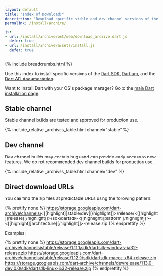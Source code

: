 ```yaml
---
layout: default
title: "Index of Downloads"
description: "Download specific stable and dev channel versions of the Dart SDK, Dartium, and the Dart API documentation."
permalink: /install/archive/

js:
- url: /install/archive/out/web/download_archive.dart.js
  defer: true
- url: /install/archive/assets/install.js
  defer: true
---
```


{% include breadcrumbs.html %}

Use this index to install specific versions of the
[Dart SDK](/tools/sdk),
[Dartium]({{site.webdev}}/tools/dartium),
and the [Dart API documentation]({{site.dart_api}}).

Want to install Dart with your OS's package manager?
Go to the [main Dart installation page](/install).

## Stable channel

Stable channel builds are tested and approved for production use.

{% include_relative _archives_table.html channel="stable" %}

## Dev channel

Dev channel builds may contain bugs and can provide early access
to new features. We do not recommended dev channel builds for
production use.

{% include_relative _archives_table.html channel="dev" %}

## Direct download URLs

You can find the zip files at predictable URLs using the
following pattern:

{% prettify none %}
https://storage.googleapis.com/dart-archive/channels/<[[highlight]]stable/dev[[/highlight]]>/release/<[[highlight]]release[[/highlight]]>/sdk/dartsdk-<[[highlight]]platform[[/highlight]]>-<[[highlight]]architecture[[/highlight]]>-release.zip
{% endprettify %}

Examples:

{% prettify none %}
https://storage.googleapis.com/dart-archive/channels/stable/release/1.11.1/sdk/dartsdk-windows-ia32-release.zip
https://storage.googleapis.com/dart-archive/channels/stable/release/1.12.0/sdk/dartsdk-macos-x64-release.zip
https://storage.googleapis.com/dart-archive/channels/dev/release/1.13.0-dev.0.0/sdk/dartsdk-linux-ia32-release.zip
{% endprettify %}
